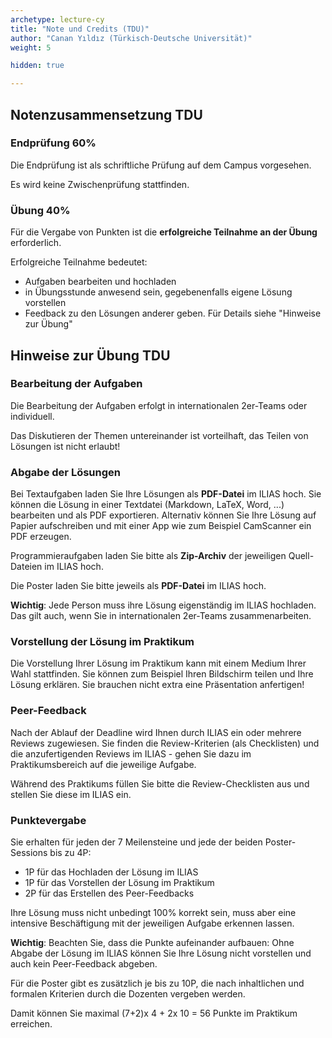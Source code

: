 ```yaml
---
archetype: lecture-cy
title: "Note und Credits (TDU)"
author: "Canan Yıldız (Türkisch-Deutsche Universität)"
weight: 5

hidden: true

---
```



## Notenzusammensetzung TDU

<!-- | Prüfung              | Gewicht |
|:---------------------|---------|
| Übung (UE)           | 40 %    |
| Endprüfung (EP)      | 60 %    | -->

### Endprüfung 60%

Die Endprüfung ist als schriftliche Prüfung auf dem Campus vorgesehen.

Es wird keine Zwischenprüfung stattfinden.



### Übung 40%
Für die Vergabe von Punkten ist die **erfolgreiche Teilnahme an der Übung** erforderlich.

Erfolgreiche Teilnahme bedeutet: 
-   Aufgaben bearbeiten und hochladen
-   in Übungsstunde anwesend sein, gegebenenfalls eigene Lösung vorstellen
-   Feedback zu den Lösungen anderer geben. Für Details siehe "Hinweise zur Übung"




## Hinweise zur Übung TDU

### Bearbeitung der Aufgaben

Die Bearbeitung der Aufgaben erfolgt in internationalen 2er-Teams oder individuell.

Das Diskutieren der Themen untereinander ist vorteilhaft, das Teilen von Lösungen ist nicht erlaubt!


### Abgabe der Lösungen

Bei Textaufgaben laden Sie Ihre Lösungen als **PDF-Datei** im ILIAS hoch. Sie
können die Lösung in einer Textdatei (Markdown, LaTeX, Word, ...) bearbeiten
und als PDF exportieren. Alternativ können Sie Ihre Lösung auf Papier
aufschreiben und mit einer App wie zum Beispiel CamScanner ein PDF erzeugen.

Programmieraufgaben laden Sie bitte als **Zip-Archiv** der jeweiligen
Quell-Dateien im ILIAS hoch.

Die Poster laden Sie bitte jeweils als **PDF-Datei** im ILIAS hoch.

**Wichtig**: Jede Person muss ihre Lösung eigenständig im ILIAS hochladen.
Das gilt auch, wenn Sie in internationalen 2er-Teams zusammenarbeiten.

### Vorstellung der Lösung im Praktikum

Die Vorstellung Ihrer Lösung im Praktikum kann mit einem Medium Ihrer Wahl
stattfinden. Sie können zum Beispiel Ihren Bildschirm teilen und Ihre Lösung
erklären. Sie brauchen nicht extra eine Präsentation anfertigen!

### Peer-Feedback

Nach der Ablauf der Deadline wird Ihnen durch ILIAS ein oder mehrere Reviews
zugewiesen. Sie finden die Review-Kriterien (als Checklisten) und die
anzufertigenden Reviews im ILIAS - gehen Sie dazu im Praktikumsbereich auf
die jeweilige Aufgabe.

Während des Praktikums füllen Sie bitte die Review-Checklisten aus und stellen
Sie diese im ILIAS ein.


### Punktevergabe

Sie erhalten für jeden der 7 Meilensteine und jede der beiden Poster-Sessions
bis zu 4P:

-   1P für das Hochladen der Lösung im ILIAS
-   1P für das Vorstellen der Lösung im Praktikum
-   2P für das Erstellen des Peer-Feedbacks

Ihre Lösung muss nicht unbedingt 100% korrekt sein, muss aber eine intensive
Beschäftigung mit der jeweiligen Aufgabe erkennen lassen.

**Wichtig**: Beachten Sie, dass die Punkte aufeinander aufbauen: Ohne Abgabe
der Lösung im ILIAS können Sie Ihre Lösung nicht vorstellen und auch kein
Peer-Feedback abgeben.

Für die Poster gibt es zusätzlich je bis zu 10P, die nach inhaltlichen und
formalen Kriterien durch die Dozenten vergeben werden.

Damit können Sie maximal (7+2)x 4 + 2x 10 = 56 Punkte im Praktikum erreichen.
